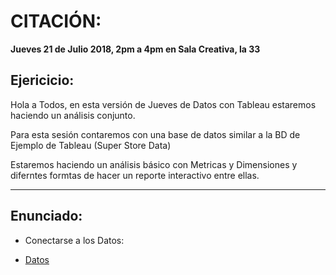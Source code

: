 # CITACIÓN:
**Jueves 21 de Julio 2018,  2pm a 4pm en Sala Creativa, la 33**


## Ejericicio:

Hola a Todos, en esta versión de Jueves de Datos con Tableau estaremos haciendo un análisis conjunto.

Para esta sesión contaremos con una base de datos similar a la BD de Ejemplo de Tableau (Super Store Data)

Estaremos haciendo un análisis básico con Metricas y Dimensiones y diferntes formtas de hacer un reporte interactivo entre ellas.

 ___________________________________________

## Enunciado:

* Conectarse a los Datos:


- [Datos](DT20180621/Datos.xlsx)

